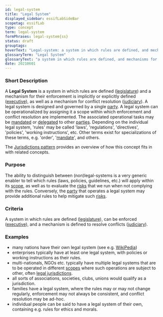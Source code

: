 ```yaml
---
id: legal-system
title: "Legal System"
displayed_sidebar: essifLabSideBar
scopetag: essifLab
type: concept
term: legal-system
formPhrases: legal-system{ss}
status: draft
grouptags:
hoverText: "Legal-system: a system in which rules are defined, and mechanisms for their enforcement and conflict resolution are (implicitly or explicitly) specified."
glossaryTerm: "Legal System"
glossaryText: "a system in which rules are defined, and mechanisms for their enforcement and conflict resolution are (implicitly or explicitly) specified."
date: 20210601
---
```


### Short Description
A **Legal System** is a system in which rules are defined ([legislature](https://en.wikipedia.org/wiki/Legislature)) and a mechanism for their enforcement is implicitly or explicitly defined ([executive](https://en.wikipedia.org/wiki/Executive_(government))), as well as a mechanism for conflict resolution ([judiciary](https://en.wikipedia.org/wiki/Judiciary)). A legal system is designed and governed by a single [party](@). A legal system can be operationalized by assigning it a scope within which enforcement and conflict resolution are implemented. The associated operational tasks may be [mandated](mandate@) or [delegated](delegate@) to other [parties](@). Depending on the individual legal system, 'rules' may be called 'laws', 'regulations', 'directives', 'policies', 'working instructions', etc. Other terms exist for specializations of these terms, e.g. 'order', '[mandate](@)', and others.

The [Jurisdictions pattern](pattern-jurisdiction@) provides an overview of how this concept fits in with related concepts.

### Purpose
The ability to distinguish between (non)legal-systems is a very generic enabler to tell which rules (laws, policies, guidelines, etc.) will apply within its [scope](@), as well as to evaluate the [risks](@) that we run when not complying with the rules. Conversely, the [party](@) that operates a legal system may provide additional rules to help mitigate such [risks](@).

### Criteria
A system in which rules are defined ([legislature](https://en.wikipedia.org/wiki/Legislature)), can be enforced ([executive](https://en.wikipedia.org/wiki/Executive_(government))), and a mechanism is defined to resolve conflicts ([judiciary](https://en.wikipedia.org/wiki/Judiciary)).

### Examples
- many nations have their own legal system (see e.g. [WikiPedia](https://en.wikipedia.org/wiki/List_of_national_legal_systems))
- enterprises typically have at least one legal system, with policies or working instructions as their rules.
- multi-nationals, NGOs etc. typically have multiple legal systems that are to be operated in different [scopes](jurisdiction@) where such operations are subject to other, often [legal jurisdictions](jurisdiction@).
- all sorts of associations, societies, clubs, unions would qualify as a jurisdiction.
- families have a legal system, where the rules may or may not change regularly, enforcement may not always be consistent, and conflict resolution may be ad-hoc.
- individual people can be said to have a legal system of their own, containing e.g. rules for ethics and morals.
